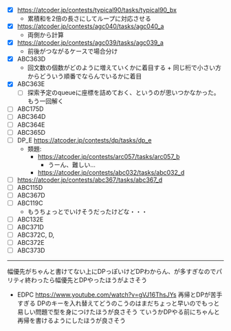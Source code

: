 - [x] https://atcoder.jp/contests/typical90/tasks/typical90_bx
  - 累積和を2倍の長さにしてループに対応させる
- [x] https://atcoder.jp/contests/agc040/tasks/agc040_a
  - 両側から計算
- [x] https://atcoder.jp/contests/agc039/tasks/agc039_a
  - 前後がつながるケースで場合分け
- [x] ABC363D
  - 回文数の個数がどのように増えていくかに着目する + 同じ桁で小さい方からどういう順番でならんでいるかに着目
- [x] ABC363E
  - [ ] 探索予定のqueueに座標を詰めておく、というのが思いつかなかった。もう一回解く
- [ ] ABC175D
- [ ] ABC364D
- [ ] ABC364E
- [ ] ABC365D
- [ ] DP_E https://atcoder.jp/contests/dp/tasks/dp_e
  - 類題:
    - https://atcoder.jp/contests/arc057/tasks/arc057_b
      - うーん、難しい…
    - https://atcoder.jp/contests/abc032/tasks/abc032_d
- [ ] https://atcoder.jp/contests/abc367/tasks/abc367_d
- [ ] ABC115D
- [ ] ABC367D
- [ ] ABC119C
  - もうちょっとでいけそうだったけどな・・・
- [ ] ABC132E
- [ ] ABC371D
- [ ] ABC372C, D,
- [ ] ABC372E
- [ ] ABC373D

-------------
幅優先がちゃんと書けてない上にDPっぽいけどDPわからん、が多すぎなのでパリティ終わったら幅優先とDPやったほうがよさそう
- EDPC
https://www.youtube.com/watch?v=gVJ16ThsJYs
再帰とDPが苦手すぎる
DPのキーを入れ替えてどうのこうのはまだちょっと早いのでもっと易しい問題で型を身につけたほうが良さそう
ていうかDPやる前にちゃんと再帰を書けるようにしたほうが良さそう
